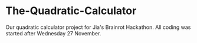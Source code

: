 # The-Quadratic-Calculator
Our quadratic calculator project for Jia's Brainrot Hackathon. All coding was started after Wednesday 27 November.
